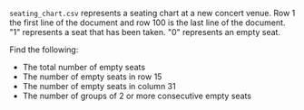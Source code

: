 `seating_chart.csv` represents a seating chart at a new concert venue. Row 1 the first line of the document and row 100 is the last line of the document. "1" represents a seat that has been taken. "0" represents an empty seat.

Find the following:
- The total number of empty seats
- The number of empty seats in row 15
- The number of empty seats in column 31
- The number of groups of 2 or more consecutive empty seats 
